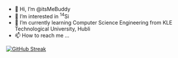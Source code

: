 - 👋 Hi, I’m @itsMeBuddy
- 👀 I’m interested in <sup>14</sup>Si
- 🌱 I’m currently learning Computer Science Engineering from KLE Technological University, Hubli<!-- - 💞️ I’m looking to collaborate on  -->
- 📫 How to reach me ...

<!---
itsMeBuddy/itsMeBuddy is a ✨ special ✨ repository because its `README.md` (this file) appears on your GitHub profile.
You can click the Preview link to take a look at your changes.
--->

[![GitHub Streak](https://github-readme-streak-stats.herokuapp.com?user=itsMeBuddy&theme=dracula&hide_border=true&date_format=M%20j%5B%2C%20Y%5D&background=00000000)](https://git.io/streak-stats)
